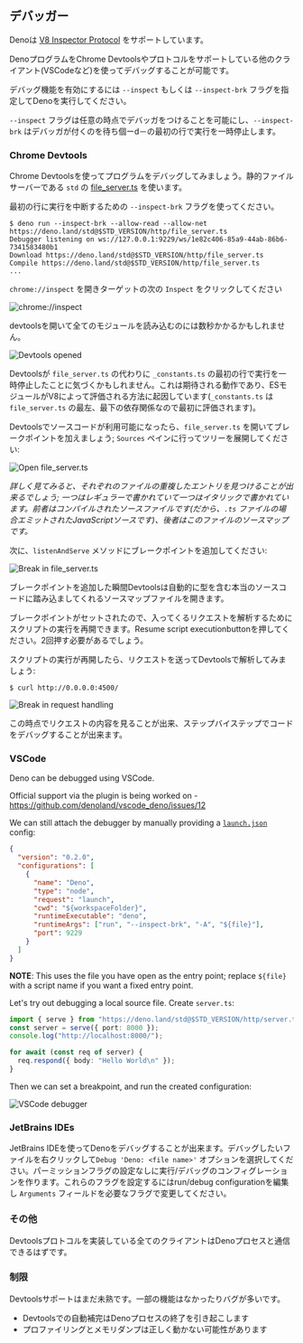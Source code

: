 <!-- ## Debugger -->
## デバッガー

<!-- Deno supports the [V8 Inspector Protocol](https://v8.dev/docs/inspector). -->
Denoは [V8 Inspector Protocol](https://v8.dev/docs/inspector) をサポートしています。

<!--
It's possible to debug Deno programs using Chrome Devtools or other clients that
support the protocol (eg. VSCode).
-->
DenoプログラムをChrome Devtoolsやプロトコルをサポートしている他のクライアント(VSCodeなど)を使ってデバッグすることが可能です。

<!--
To activate debugging capabilities run Deno with the `--inspect` or
`--inspect-brk` flags.
-->
デバッグ機能を有効にするには `--inspect` もしくは
`--inspect-brk` フラグを指定してDenoを実行してください。

<!--
The `--inspect` flag allows attaching the debugger at any point in time, while
`--inspect-brk` will wait for the debugger to attach and will pause execution on
the first line of code.
-->
`--inspect` フラグは任意の時点でデバッガをつけることを可能にし、`--inspect-brk` はデバッガが付くのを待ち個ーd－の最初の行で実行を一時停止します。

### Chrome Devtools

<!--
Let's try debugging a program using Chrome Devtools. For this, we'll use
[file_server.ts](https://deno.land/std@$STD_VERSION/http/file_server.ts) from
`std`, a static file server.
-->
Chrome Devtoolsを使ってプログラムをデバッグしてみましょう。静的ファイルサーバーである `std` の [file_server.ts](https://deno.land/std@$STD_VERSION/http/file_server.ts) を使います。

<!-- Use the `--inspect-brk` flag to break execution on the first line: -->
最初の行に実行を中断するための `--inspect-brk` フラグを使ってください。

```shell
$ deno run --inspect-brk --allow-read --allow-net https://deno.land/std@$STD_VERSION/http/file_server.ts
Debugger listening on ws://127.0.0.1:9229/ws/1e82c406-85a9-44ab-86b6-7341583480b1
Download https://deno.land/std@$STD_VERSION/http/file_server.ts
Compile https://deno.land/std@$STD_VERSION/http/file_server.ts
...
```

<!-- Open `chrome://inspect` and click `Inspect` next to target: -->
`chrome://inspect` を開きターゲットの次の `Inspect` をクリックしてください

![chrome://inspect](../images/debugger1.jpg)

<!-- It might take a few seconds after opening the devtools to load all modules. -->
devtoolsを開いて全てのモジュールを読み込むのには数秒かかるかもしれません。

![Devtools opened](../images/debugger2.jpg)

<!--
You might notice that Devtools paused execution on the first line of
`_constants.ts` instead of `file_server.ts`. This is expected behavior and is
caused by the way ES modules are evaluated by V8 (`_constants.ts` is left-most,
bottom-most dependency of `file_server.ts` so it is evaluated first).
-->
Devtoolsが `file_server.ts` の代わりに `_constants.ts` の最初の行で実行を一時停止したことに気づくかもしれません。これは期待される動作であり、ESモジュールがV8によって評価される方法に起因しています(`_constants.ts` は `file_server.ts` の最左、最下の依存関係なので最初に評価されます)。

<!--
At this point all source code is available in the Devtools, so let's open up
`file_server.ts` and add a breakpoint there; go to "Sources" pane and expand the
tree:
-->
Devtoolsでソースコードが利用可能になったら、`file_server.ts` を開いてブレークポイントを加えましょう; `Sources` ペインに行ってツリーを展開してください:

![Open file_server.ts](../images/debugger3.jpg)

<!--
_Looking closely you'll find duplicate entries for each file; one written
regularly and one in italics. The former is compiled source file (so in the case
of `.ts` files it will be emitted JavaScript source), while the latter is a
source map for the file._
-->
_詳しく見てみると、それぞれのファイルの重複したエントリを見つけることが出来るでしょう; 一つはレギュラーで書かれていて一つはイタリックで書かれています。前者はコンパイルされたソースファイルです(だから、`.ts` ファイルの場合エミットされたJavaScriptソースです)、後者はこのファイルのソースマップです。_

<!-- Next, add a breakpoint in the `listenAndServe` method: -->
次に、`listenAndServe` メソッドにブレークポイントを追加してください:

![Break in file_server.ts](../images/debugger4.jpg)

<!--
As soon as we've added the breakpoint Devtools automatically opened up the
source map file, which allows us step through the actual source code that
includes types.
-->
ブレークポイントを追加した瞬間Devtoolsは自動的に型を含む本当のソースコードに踏み込ましてくれるソースマップファイルを開きます。

<!--
Now that we have our breakpoints set, we can resume the execution of our script
so that we might inspect an incoming request. Hit the Resume script execution
button to do so. You might even need to hit it twice!
-->
ブレークポイントがセットされたので、入ってくるリクエストを解析するためにスクリプトの実行を再開できます。Resume script executionbuttonを押してください。2回押す必要があるでしょう。

<!--
Once our script is running again, let's send a request and inspect it in
Devtools:
-->
スクリプトの実行が再開したら、リクエストを送ってDevtoolsで解析してみましょう:

```
$ curl http://0.0.0.0:4500/
```

![Break in request handling](../images/debugger5.jpg)

<!--
At this point we can introspect the contents of the request and go step-by-step
to debug the code.
-->
この時点でリクエストの内容を見ることが出来、ステップバイステップでコードをデバッグすることが出来ます。

### VSCode

Deno can be debugged using VSCode.

Official support via the plugin is being worked on -
https://github.com/denoland/vscode_deno/issues/12

We can still attach the debugger by manually providing a
[`launch.json`](https://code.visualstudio.com/docs/editor/debugging#_launch-configurations)
config:

```json
{
  "version": "0.2.0",
  "configurations": [
    {
      "name": "Deno",
      "type": "node",
      "request": "launch",
      "cwd": "${workspaceFolder}",
      "runtimeExecutable": "deno",
      "runtimeArgs": ["run", "--inspect-brk", "-A", "${file}"],
      "port": 9229
    }
  ]
}
```

**NOTE**: This uses the file you have open as the entry point; replace `${file}`
with a script name if you want a fixed entry point.

Let's try out debugging a local source file. Create `server.ts`:

```ts
import { serve } from "https://deno.land/std@$STD_VERSION/http/server.ts";
const server = serve({ port: 8000 });
console.log("http://localhost:8000/");

for await (const req of server) {
  req.respond({ body: "Hello World\n" });
}
```

Then we can set a breakpoint, and run the created configuration:

![VSCode debugger](../images/debugger7.jpg)

### JetBrains IDEs

<!--
You can debug Deno using your JetBrains IDE by right-clicking the file you want
to debug and selecting the `Debug 'Deno: <file name>'` option. This will create
a run/debug configuration with no permission flags set. To configure these flags
edit the run/debug configuration and modify the `Arguments` field with the
required flags.
-->
JetBrains IDEを使ってDenoをデバッグすることが出来ます。デバッグしたいファイルを右クリックして`Debug 'Deno: <file name>'` オプションを選択してください。パーミッションフラグの設定なしに実行/デバッグのコンフィグレーションを作ります。これらのフラグを設定するにはrun/debug configurationを編集し `Arguments` フィールドを必要なフラグで変更してください。

<!-- ### Other -->
### その他

<!--
Any client that implements the Devtools protocol should be able to connect to a
Deno process.
-->
Devtoolsプロトコルを実装している全てのクライアントはDenoプロセスと通信できるはずです。

<!-- ### Limitations -->
### 制限

<!--
Devtools support is still immature. There is some functionality that is known to
be missing or buggy:
-->
Devtoolsサポートはまだ未熟です。一部の機能はなかったりバグが多いです。

<!--
- autocomplete in Devtools' console causes the Deno process to exit
- profiling and memory dumps might not work correctly
-->
- Devtoolsでの自動補完はDenoプロセスの終了を引き起こします
- プロファイリングとメモリダンプは正しく動かない可能性があります
